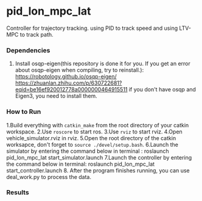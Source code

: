 # pid_lon_mpc_lat
Controller for trajectory tracking.
using PID to track speed and using LTV-MPC to track path.

### Dependencies
1. Install osqp-eigen(this repository is done it for you. If  you get an error about osqp-eigen when compiling, try to reinstall.):
   https://robotology.github.io/osqp-eigen/
   https://zhuanlan.zhihu.com/p/630722681?eqid=be16ef920012778a0000000464915511
if you don't have osqp and Eigen3, you need to install them.

### How to Run
1.Build everything with ```catkin_make```  from the root directory of your catkin workspace.
2.Use ```roscore``` to start ros.
3.Use ```rviz``` to start rviz.
4.Open vehicle_simulator.rviz in rviz.
5.Open the root directory of the catkin worksapce, don't forget to ```source ./devel/setup.bash```.
6.Launch the simulator by entering the command below in terminal :
    roslaunch pid_lon_mpc_lat start_simulator.launch
7.Launch the controller by entering the command below in terminal:
    roslaunch pid_lon_mpc_lat start_controller.launch
8. After the program finishes running, you can use deal_work.py to process the data.

### Results
